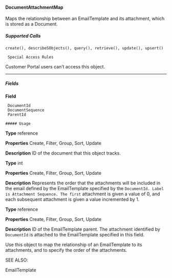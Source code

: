 #### DocumentAttachmentMap

Maps the relationship between an EmailTemplate and its attachment, which is stored as a Document.

##### Supported Calls
```
create(), describeSObjects(), query(), retrieve(), update(), upsert()

 Special Access Rules

```
Customer Portal users can’t access this object.


-----

##### Fields

**Field**
```
 DocumentId
 DocumentSequence
 ParentId

##### Usage

```

**Type**
reference

**Properties**
Create, Filter, Group, Sort, Update

**Description**
ID of the document that this object tracks.

**Type**
int

**Properties**
Create, Filter, Group, Sort, Update

**Description**
Represents the order that the attachments will be included in the email defined by the
EmailTemplate specified by the `DocumentId. Label is Attachment Sequence. The first`
attachment is given a value of 0, and each subsequent attachment is given a value
incremented by 1.

**Type**
reference

**Properties**
Create, Filter, Group, Sort, Update

**Description**
ID of the EmailTemplate parent. The attachment identified by `DocumentId` is attached
to the EmailTemplate specified in this field.


Use this object to map the relationship of an EmailTemplate to its attachments, and to specify the order of the attachments.

SEE ALSO:

EmailTemplate
